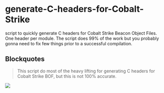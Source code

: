 # generate-C-headers-for-Cobalt-Strike
script to quickly generate C headers for Cobalt Strike Beacon Object Files. One header per module. The script does 99% of the work but you probably gonna need to fix few things prior to a successful compilation.

## Blockquotes

>This script do most of the heavy lifting for generating C headers for Cobalt Strike BOF, but this is not 100% accurate.





![](https://github.com/Cod3rman/generate-C-headers-for-Cobalt-Strike/images/4.png)
